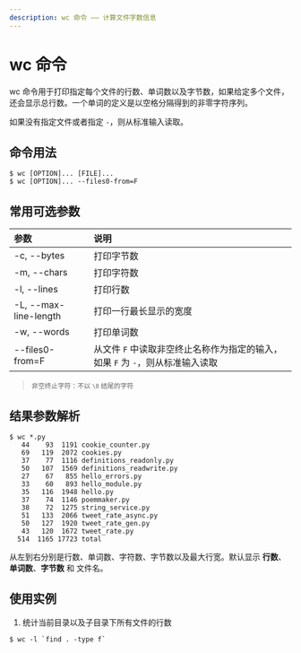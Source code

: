 ```yaml
---
description: wc 命令 —— 计算文件字数信息
---
```


# wc 命令

wc 命令用于打印指定每个文件的行数、单词数以及字节数，如果给定多个文件，还会显示总行数。一个单词的定义是以空格分隔得到的非零字符序列。

如果没有指定文件或者指定 `-`，则从标准输入读取。

## 命令用法

``` shell
$ wc [OPTION]... [FILE]...
$ wc [OPTION]... --files0-from=F
```

## 常用可选参数

| 参数 | 说明 |
|:---|:---|
| -c, --bytes | 打印字节数 |
| -m, --chars | 打印字符数 |
| -l, --lines | 打印行数 |
| -L, --max-line-length | 打印一行最长显示的宽度 |
| -w, --words | 打印单词数 |
| --files0-from=F | 从文件 `F` 中读取非空终止名称作为指定的输入，如果 `F` 为 `-`，则从标准输入读取 | 

> <small> 非空终止字符：不以 `\0` 结尾的字符 </small>

## 结果参数解析

``` shell
$ wc *.py
   44    93  1191 cookie_counter.py
   69   119  2072 cookies.py
   37    77  1116 definitions_readonly.py
   50   107  1569 definitions_readwrite.py
   27    67   855 hello_errors.py
   33    60   893 hello_module.py
   35   116  1948 hello.py
   37    74  1146 poemmaker.py
   38    72  1275 string_service.py
   51   133  2066 tweet_rate_async.py
   50   127  1920 tweet_rate_gen.py
   43   120  1672 tweet_rate.py
  514  1165 17723 total
```

从左到右分别是行数、单词数、字符数、字节数以及最大行宽。默认显示 **行数**、**单词数**、**字节数** 和 文件名。


## 使用实例

1. 统计当前目录以及子目录下所有文件的行数 

``` shell
$ wc -l `find . -type f`
```

